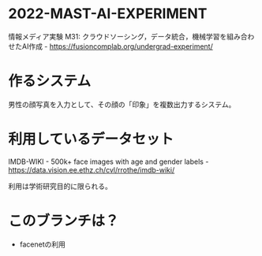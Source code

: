 # 2022-MAST-AI-EXPERIMENT

情報メディア実験 M31: クラウドソーシング，データ統合，機械学習を組み合わせたAI作成 - https://fusioncomplab.org/undergrad-experiment/

# 作るシステム

男性の顔写真を入力として、その顔の「印象」を複数出力するシステム。

# 利用しているデータセット

IMDB-WIKI - 500k+ face images with age and gender labels - https://data.vision.ee.ethz.ch/cvl/rrothe/imdb-wiki/

利用は学術研究目的に限られる。

# このブランチは？

 - facenetの利用